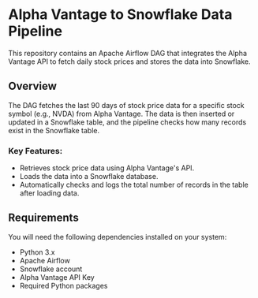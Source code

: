 # Alpha Vantage to Snowflake Data Pipeline

This repository contains an Apache Airflow DAG that integrates the Alpha Vantage API to fetch daily stock prices and stores the data into Snowflake.

## Overview

The DAG fetches the last 90 days of stock price data for a specific stock symbol (e.g., NVDA) from Alpha Vantage. The data is then inserted or updated in a Snowflake table, and the pipeline checks how many records exist in the Snowflake table.

### Key Features:
- Retrieves stock price data using Alpha Vantage's API.
- Loads the data into a Snowflake database.
- Automatically checks and logs the total number of records in the table after loading data.

## Requirements

You will need the following dependencies installed on your system:
- Python 3.x
- Apache Airflow
- Snowflake account
- Alpha Vantage API Key
- Required Python packages

